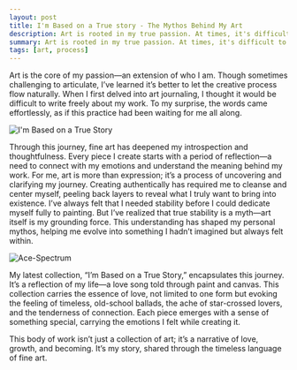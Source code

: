 ```yaml
---
layout: post
title: I'm Based on a True story - The Mythos Behind My Art 
description: Art is rooted in my true passion. At times, it's difficult to articulate, but I’ve found it’s better to let it flow naturally. When I first considered art journaling, I thought it would be challenging to find freedom in my writing. Yet, to my surprise, it came effortlessly—almost as if I’d been waiting for this moment.
summary: Art is rooted in my true passion. At times, it's difficult to articulate, but I’ve found it’s better to let it flow naturally.
tags: [art, process]
--- 
```



Art is the core of my passion—an extension of who I am. Though sometimes challenging to articulate, I’ve learned it’s better to let the creative process flow naturally. When I first delved into art journaling, I thought it would be difficult to write freely about my work. To my surprise, the words came effortlessly, as if this practice had been waiting for me all along.

![I'm Based on a True Story](/JLC-ART/assets/img/ImBasedOnATrueStory.jpg)

Through this journey, fine art has deepened my introspection and thoughtfulness. Every piece I create starts with a period of reflection—a need to connect with my emotions and understand the meaning behind my work. For me, art is more than expression; it’s a process of uncovering and clarifying my journey. Creating authentically has required me to cleanse and center myself, peeling back layers to reveal what I truly want to bring into existence. I’ve always felt that I needed stability before I could dedicate myself fully to painting. But I’ve realized that true stability is a myth—art itself is my grounding force. This understanding has shaped my personal mythos, helping me evolve into something I hadn’t imagined but always felt within.

![Ace-Spectrum](//assets/img/Ace-Spectrum.png)

My latest collection, “I’m Based on a True Story,” encapsulates this journey. It’s a reflection of my life—a love song told through paint and canvas. This collection carries the essence of love, not limited to one form but evoking the feeling of timeless, old-school ballads, the ache of star-crossed lovers, and the tenderness of connection. Each piece emerges with a sense of something special, carrying the emotions I felt while creating it.

This body of work isn’t just a collection of art; it’s a narrative of love, growth, and becoming. It’s my story, shared through the timeless language of fine art.


